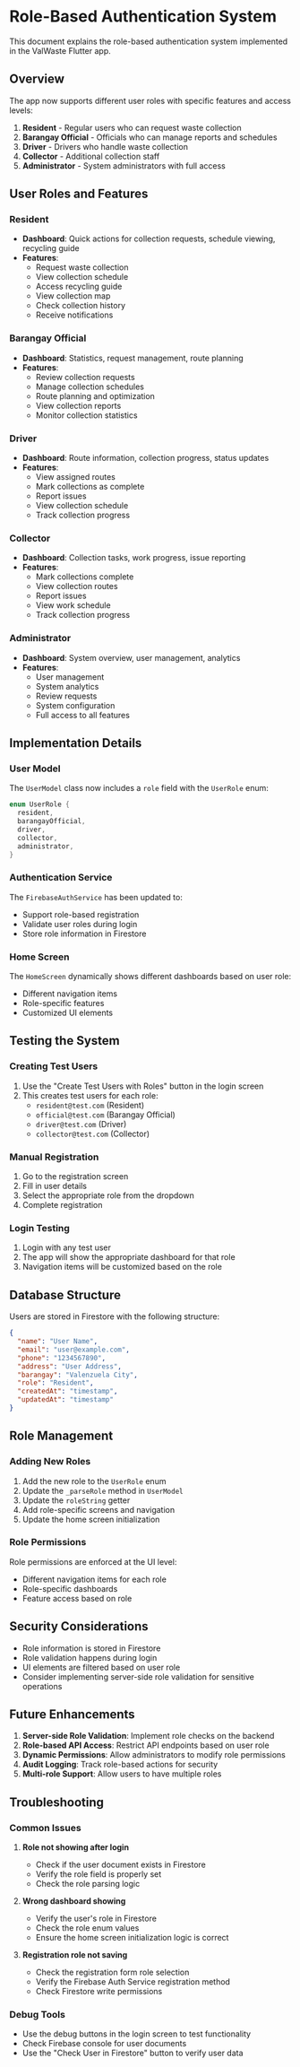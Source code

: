 # Role-Based Authentication System

This document explains the role-based authentication system implemented in the ValWaste Flutter app.

## Overview

The app now supports different user roles with specific features and access levels:

1. **Resident** - Regular users who can request waste collection
2. **Barangay Official** - Officials who can manage reports and schedules
3. **Driver** - Drivers who handle waste collection
4. **Collector** - Additional collection staff
5. **Administrator** - System administrators with full access

## User Roles and Features

### Resident
- **Dashboard**: Quick actions for collection requests, schedule viewing, recycling guide
- **Features**: 
  - Request waste collection
  - View collection schedule
  - Access recycling guide
  - View collection map
  - Check collection history
  - Receive notifications

### Barangay Official
- **Dashboard**: Statistics, request management, route planning
- **Features**:
  - Review collection requests
  - Manage collection schedules
  - Route planning and optimization
  - View collection reports
  - Monitor collection statistics

### Driver
- **Dashboard**: Route information, collection progress, status updates
- **Features**:
  - View assigned routes
  - Mark collections as complete
  - Report issues
  - View collection schedule
  - Track collection progress

### Collector
- **Dashboard**: Collection tasks, work progress, issue reporting
- **Features**:
  - Mark collections complete
  - View collection routes
  - Report issues
  - View work schedule
  - Track collection progress

### Administrator
- **Dashboard**: System overview, user management, analytics
- **Features**:
  - User management
  - System analytics
  - Review requests
  - System configuration
  - Full access to all features

## Implementation Details

### User Model
The `UserModel` class now includes a `role` field with the `UserRole` enum:

```dart
enum UserRole {
  resident,
  barangayOfficial,
  driver,
  collector,
  administrator,
}
```

### Authentication Service
The `FirebaseAuthService` has been updated to:
- Support role-based registration
- Validate user roles during login
- Store role information in Firestore

### Home Screen
The `HomeScreen` dynamically shows different dashboards based on user role:
- Different navigation items
- Role-specific features
- Customized UI elements

## Testing the System

### Creating Test Users
1. Use the "Create Test Users with Roles" button in the login screen
2. This creates test users for each role:
   - `resident@test.com` (Resident)
   - `official@test.com` (Barangay Official)
   - `driver@test.com` (Driver)
   - `collector@test.com` (Collector)

### Manual Registration
1. Go to the registration screen
2. Fill in user details
3. Select the appropriate role from the dropdown
4. Complete registration

### Login Testing
1. Login with any test user
2. The app will show the appropriate dashboard for that role
3. Navigation items will be customized based on the role

## Database Structure

Users are stored in Firestore with the following structure:

```json
{
  "name": "User Name",
  "email": "user@example.com",
  "phone": "1234567890",
  "address": "User Address",
  "barangay": "Valenzuela City",
  "role": "Resident",
  "createdAt": "timestamp",
  "updatedAt": "timestamp"
}
```

## Role Management

### Adding New Roles
1. Add the new role to the `UserRole` enum
2. Update the `_parseRole` method in `UserModel`
3. Update the `roleString` getter
4. Add role-specific screens and navigation
5. Update the home screen initialization

### Role Permissions
Role permissions are enforced at the UI level:
- Different navigation items for each role
- Role-specific dashboards
- Feature access based on role

## Security Considerations

- Role information is stored in Firestore
- Role validation happens during login
- UI elements are filtered based on user role
- Consider implementing server-side role validation for sensitive operations

## Future Enhancements

1. **Server-side Role Validation**: Implement role checks on the backend
2. **Role-based API Access**: Restrict API endpoints based on user role
3. **Dynamic Permissions**: Allow administrators to modify role permissions
4. **Audit Logging**: Track role-based actions for security
5. **Multi-role Support**: Allow users to have multiple roles

## Troubleshooting

### Common Issues

1. **Role not showing after login**
   - Check if the user document exists in Firestore
   - Verify the role field is properly set
   - Check the role parsing logic

2. **Wrong dashboard showing**
   - Verify the user's role in Firestore
   - Check the role enum values
   - Ensure the home screen initialization logic is correct

3. **Registration role not saving**
   - Check the registration form role selection
   - Verify the Firebase Auth Service registration method
   - Check Firestore write permissions

### Debug Tools

- Use the debug buttons in the login screen to test functionality
- Check Firebase console for user documents
- Use the "Check User in Firestore" button to verify user data




